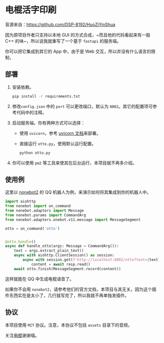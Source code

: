 # 电棍活字印刷

音源来自：https://github.com/DSP-8192/HuoZiYinShua

因为原项目作者只支持以本地 GUI 的方式合成，~而且他的代码看起来有一股 C++ 的味~，所以说我就重写了一个基于 `fastapi` 的服务端。

你可以把它集成到其它的 App 中，由于是 Web 交互，所以并没有什么语言的限制，

## 部署

1. 安装依赖。

   ```bash
   pip install -r requirements.txt
   ```

2. 修改`config.json` 中的 `port` 可以更改端口，默认为 `8002`。其它的配置项可参考代码中的注释。

3. 启动服务端。你有两种方式可以选择：

   + 使用 `uvicorn`，参考 [uvicorn 文档](http://www.uvicorn.org/deployment/)来部署。

   + 直接运行 `otto.py`，使用默认运行配置。

     ```bash
     python otto.py
     ```

4. 你可以使用 `pm2` 等工具来使其在后台运行，本项目就不再多介绍。

## 使用例

这里以 [nonebot2](https://github.com/nonebot/nonebot2) 的 QQ 机器人为例，来演示如何将其集成到你的机器人中。

```python
import aiohttp
from nonebot import on_command
from nonebot.adapters import Message
from nonebot.params import CommandArg
from nonebot.adapters.onebot.v11.message import MessageSegment

otto = on_command('otto')


@otto.handle()
async def handle_otto(args: Message = CommandArg()):
    text = args.extract_plain_text()
    async with aiohttp.ClientSession() as session:
        async with session.get(f'http://localhost:8002/otto?text={text}') as resp:
            content = await resp.read()
    await otto.finish(MessageSegment.record(content))
```

这样就能在 QQ 中生成电棍语音了。

如果你不会用 `nonebot2`，请参考他们的官方文档，本项目与其无关。因为这个插件东西实在是太小了，几行就写完了，所以我就不再单独发插件。


## 协议

本项目使用 `MIT` 协议。注意，本协议不包括 `assets` 目录下的音频。


关注[电棍](https://space.bilibili.com/628845081)谢谢喵。
